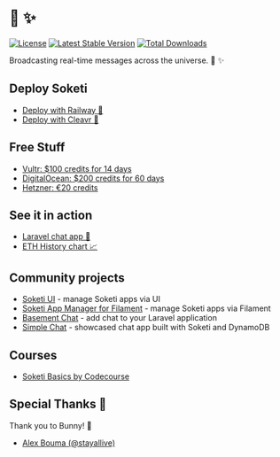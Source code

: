 # 📡 ✨

[![License](https://img.shields.io/npm/l/@soketi/soketi)](https://www.npmjs.com/package/@soketi/soketi)
[![Latest Stable Version](https://img.shields.io/github/v/release/soketi/soketi)](https://www.npmjs.com/package/@soketi/soketi)
[![Total Downloads](https://img.shields.io/npm/dt/@soketi/soketi)](https://www.npmjs.com/package/@soketi/soketi)

Broadcasting real-time messages across the universe. 📡 ✨

## Deploy Soketi
- [Deploy with Railway 🚝](https://railway.app/template/Z6dOtj?referralCode=T4V-jV)
- [Deploy with Cleavr 🔪](https://cleavr.io/cleavr-slice/how-to-install-soketi)

## Free Stuff
- [Vultr: $100 credits for 14 days](https://www.vultr.com/?ref=9032189-8H)
- [DigitalOcean: $200 credits for 60 days](https://m.do.co/c/347a9625e259)
- [Hetzner: €20 credits](https://hetzner.cloud/?ref=8ZcjnvpdCifG)

## See it in action
- [Laravel chat app 💬](https://github.com/soketi/laravel-chat-app)
- [ETH History chart 📈](https://github.com/soketi/laravel-eth-history)

## Community projects
- [Soketi UI](https://github.com/Daynnnnn/soketi-ui) - manage Soketi apps via UI
- [Soketi App Manager for Filament](https://github.com/rahulhaque/soketi-app-manager-filament) - manage Soketi apps via Filament
- [Basement Chat](https://github.com/basement-chat/basement-chat) - add chat to your Laravel application
- [Simple Chat](https://github.com/kitar/simplechat) - showcased chat app built with Soketi and DynamoDB

## Courses
- [Soketi Basics by Codecourse](https://codecourse.com/courses/soketi-basics)

## Special Thanks 🙌
Thank you to Bunny! 🌸
  
- [Alex Bouma (@stayallive)](https://github.com/stayallive)
